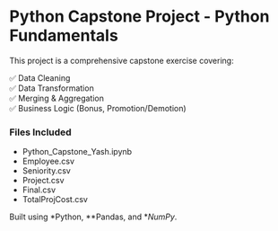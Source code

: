 # Python Capstone Project - Python Fundamentals

This project is a comprehensive capstone exercise covering:

✅ Data Cleaning  
✅ Data Transformation  
✅ Merging & Aggregation  
✅ Business Logic (Bonus, Promotion/Demotion)

### Files Included
- Python_Capstone_Yash.ipynb
- Employee.csv
- Seniority.csv
- Project.csv
- Final.csv
- TotalProjCost.csv

Built using *Python, **Pandas, and **NumPy*.
